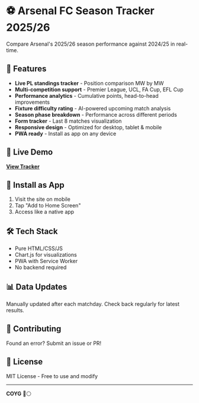 # ⚽ Arsenal FC Season Tracker 2025/26

Compare Arsenal's 2025/26 season performance against 2024/25 in real-time.

## 🎯 Features

- **Live PL standings tracker** - Position comparison MW by MW
- **Multi-competition support** - Premier League, UCL, FA Cup, EFL Cup
- **Performance analytics** - Cumulative points, head-to-head improvements
- **Fixture difficulty rating** - AI-powered upcoming match analysis
- **Season phase breakdown** - Performance across different periods
- **Form tracker** - Last 8 matches visualization
- **Responsive design** - Optimized for desktop, tablet & mobile
- **PWA ready** - Install as app on any device

## 🚀 Live Demo

**[View Tracker](https://gunners-stats.pages.dev/)**

## 📱 Install as App

1. Visit the site on mobile
2. Tap "Add to Home Screen"
3. Access like a native app

## 🛠️ Tech Stack

- Pure HTML/CSS/JS
- Chart.js for visualizations
- PWA with Service Worker
- No backend required

## 📊 Data Updates

Manually updated after each matchday. Check back regularly for latest results.

## 🤝 Contributing

Found an error? Submit an issue or PR!

## 📜 License

MIT License - Free to use and modify

---

**COYG** 🔴⚪
